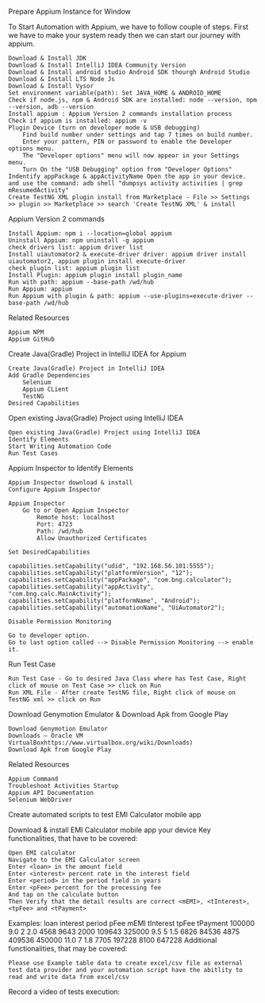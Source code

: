 Prepare Appium Instance for Window

To Start Automation with Appium, we have to follow couple of steps. First we have to make your system ready then we can start our journey with appium.

    Download & Install JDK
    Download & Install IntelliJ IDEA Community Version
    Download & Install android studio Android SDK thourgh Android Studio
    Download & Install LTS Node Js
    Download & Install Vysor
    Set environment variable(path): Set JAVA_HOME & ANDROID_HOME
    Check if node.js, npm & Android SDK are installed: node --version, npm --version, adb --version
    Install appium : Appium Version 2 commands installation process
    Check if appium is installed: appium -v
    Plugin Device (turn on developer mode & USB debugging)
        Find build number under settings and tap 7 times on build number.
        Enter your pattern, PIN or password to enable the Developer options menu.
        The "Developer options" menu will now appear in your Settings menu.
        Turn On the "USB Debugging" option from "Developer Options"
    Indentify appPackage & appActivityName Open the app in your device. and use the command: adb shell "dumpsys activity activities | grep mResumedActivity"
    Create TestNG XML plugin install from Marketplace - File >> Settings >> plugin >> Marketplace >> search 'Create TestNG XML' & install

Appium Version 2 commands

    Install Appium: npm i --location=global appium
    Uninstall Appium: npm uninstall -g appium
    check drivers list: appium driver list
    Install uiautomator2 & execute-driver driver: appium driver install uiautomator2, appium plugin install execute-driver
    check plugin list: appium plugin list
    Install Plugin: appium plugin install plugin_name
    Run with path: appium --base-path /wd/hub
    Run Appium: appium
    Run Appium with plugin & path: appium --use-plugins=execute-driver --base-path /wd/hub

Related Resources

    Appium NPM
    Appium GitHub

Create Java(Gradle) Project in IntelliJ IDEA for Appium

    Create Java(Gradle) Project in IntelliJ IDEA
    Add Gradle Dependencies
        Selenium
        Appium CLient
        TestNG
    Desired Capabilities

Open existing Java(Gradle) Project using IntelliJ IDEA

    Open existing Java(Gradle) Project using IntelliJ IDEA
    Identify Elements
    Start Writing Automation Code
    Run Test Cases

Appium Inspector to Identify Elements

    Appium Inspector download & install
    Configure Appium Inspector

    Appium Inspector
        Go to or Open Appium Inspector
            Remote host: localhost
            Port: 4723
            Path: /wd/hub
            Allow Unauthorized Certificates

    Set DesiredCapabilities

    capabilities.setCapability("udid", "192.168.56.101:5555");
    capabilities.setCapability("platformVersion", "12");
    capabilities.setCapability("appPackage", "com.bng.calculator");
    capabilities.setCapability("appActivity", "com.bng.calc.MainActivity");
    capabilities.setCapability("platformName", "Android");
    capabilities.setCapability("automationName", "UiAutomator2");

    Disable Permission Monitoring

    Go to developer option.
    Go to last option called --> Disable Permission Monitoring --> enable it.

Run Test Case

    Run Test Case - Go to desired Java Class where has Test Case, Right click of mouse on Test Case >> click on Run
    Run XML File - After create TestNG file, Right click of mouse on TestNG xml >> click on Run

Download Genymotion Emulator & Download Apk from Google Play

    Download Genymotion Emulator
    Downloads – Oracle VM VirtualBoxhttps://www.virtualbox.org/wiki/Downloads)
    Download Apk from Google Play

Related Resources

    Appium Command
    Troubleshoot Activities Startup
    Appium API Documentation
    Selenium WebDriver

Create automated scripts to test EMI Calculator mobile app

Download & install EMI Calculator mobile app your device
Key functionalities, that have to be covered:

    Open EMI calculator
    Navigate to the EMI Calculator screen
    Enter <loan> in the amount field
    Enter <interest> percent rate in the interest field
    Enter <period> in the period field in years
    Enter <pFee> percent for the processing fee
    And tap on the calculate button
    Then Verify that the detail results are correct <mEMI>, <tInterest>, <tpFee> and <tPayment>

Examples:
loan 	interest 	period 	pFee 	mEMI 	tInterest 	tpFee 	tPayment
100000 	9.0 	2 	2.0 	4568 	9643 	2000 	109643
325000 	9.5 	5 	1.5 	6826 	84536 	4875 	409536
450000 	11.0 	7 	1.8 	7705 	197228 	8100 	647228
Additional functionalities, that may be covered:

    Please use Example table data to create excel/csv file as external test data provider and your automation script have the abitlity to read and write data from excel/csv

Record a video of tests execution:
